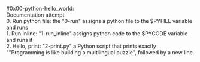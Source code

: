 #0x00-python-hello_world: <br />Documentation attempt<br />
0. Run python file:
the "0-run" assigns a python file to the $PYFILE variable and runs<br />1. Run Inline:
"1-run_inline" assigns python code to the $PYCODE  variable and runs it<br />2. Hello, print:
"2-print.py"  a Python script
that prints exactly "\"Programming is like building a multilingual puzzle",
followed by a new line.<br />